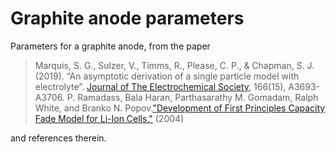 # Graphite anode parameters

Parameters for a graphite anode, from the paper

> Marquis, S. G., Sulzer, V.,  Timms, R.,  Please, C. P.,  &  Chapman, S. J. (2019). “An  asymptotic derivation of a single particle model with electrolyte”. [Journal of The Electrochemical Society](https://doi.org/10.1149/2.0341915jes), 166(15), A3693-A3706. 
> P. Ramadass, Bala Haran, Parthasarathy M. Gomadam, Ralph White, and Branko N. Popov.["Development of First Principles Capacity Fade Model for Li-Ion Cells."](https://scholarcommons.sc.edu/cgi/viewcontent.cgi?article=1161&context=eche_facpub) (2004)

and references therein.
